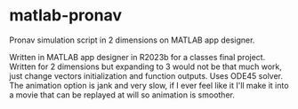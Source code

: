 # matlab-pronav
Pronav simulation script in 2 dimensions on MATLAB app designer.

Written in MATLAB app designer in R2023b for a classes final project. Written for 2 dimensions but expanding to 3
would not be that much work, just change vectors initialization and function outputs.  Uses ODE45 solver.  The animation
option is jank and very slow, if I ever feel like it I'll make it into a movie that can be replayed at will so animation is 
smoother.

